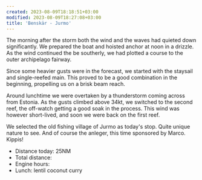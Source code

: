 ```yaml
---
created: 2023-08-09T18:18:51+03:00
modified: 2023-08-09T18:27:08+03:00
title: 'Benskär - Jurmo'
---
```


The morning after the storm both the wind and the waves had quieted down significantly. We prepared the boat and hoisted anchor at noon in a drizzle. As the wind continued the be southerly, we had plotted a course to the outer archipelago fairway.

Since some heavier gusts were in the forecast, we started with the staysail and single-reefed main. This proved to be a good combination in the beginning, propelling us on a brisk beam reach.

Around lunchtime we were overtaken by a thunderstorm coming across from Estonia. As the gusts climbed above 34kt, we switched to the second reef, the off-watch getting a good soak in the process. This wind was however short-lived, and soon we were back on the first reef.

We selected the old fishing village of Jurmo as today's stop. Quite unique nature to see. And of course the anleger, this time sponsored by Marco. Kippis!

* Distance today: 25NM
* Total distance:
* Engine hours:
* Lunch: lentil coconut curry

